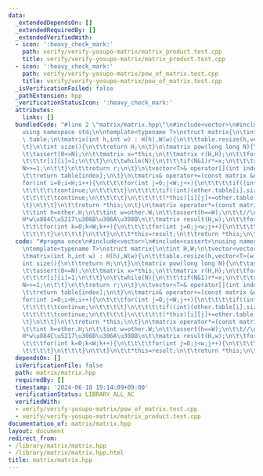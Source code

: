 ```yaml
---
data:
  _extendedDependsOn: []
  _extendedRequiredBy: []
  _extendedVerifiedWith:
  - icon: ':heavy_check_mark:'
    path: verify/verify-yosupo-matrix/matrix_product.test.cpp
    title: verify/verify-yosupo-matrix/matrix_product.test.cpp
  - icon: ':heavy_check_mark:'
    path: verify/verify-yosupo-matrix/pow_of_matrix.test.cpp
    title: verify/verify-yosupo-matrix/pow_of_matrix.test.cpp
  _isVerificationFailed: false
  _pathExtension: hpp
  _verificationStatusIcon: ':heavy_check_mark:'
  attributes:
    links: []
  bundledCode: "#line 2 \"matrix/matrix.hpp\"\n#include<vector>\n#include<cassert>\n\
    using namespace std;\n\ntemplate<typename T>\nstruct matrix{\n\tint H,W;\n\tvector<vector<T>>\
    \ table;\n\tmatrix(int h,int w) : H(h),W(w){\n\t\ttable.resize(h,vector<T>(w));\n\
    \t}\n\tint size(){\n\t\treturn H;\n\t}\n\tmatrix pow(long long N){\n\t\tassert(H==W);\n\
    \t\tassert(0<=N);\n\t\tmatrix x=*this;\n\t\tmatrix r(H,H);\n\t\tfor(int i=0;i<H;i++){\n\
    \t\t\tr[i][i]=1;\n\t\t}\n\t\twhile(N){\n\t\t\tif(N&1)r*=x;\n\t\t\tx*=x;\n\t\t\t\
    N>>=1;\n\t\t}\n\t\treturn r;\n\t}\n\tvector<T>& operator[](int index){\n\t\tassert(index<H);\n\
    \t\treturn table[index];\n\t}\n\tmatrix& operator+=(const matrix &other){\n\t\t\
    for(int i=0;i<H;i++){\n\t\t\tfor(int j=0;j<W;j++){\n\t\t\t\tif((int)(other.table.size())<=i){\n\
    \t\t\t\t\tcontinue;\n\t\t\t\t}\n\t\t\t\tif((int)(other.table[i].size())<=j){\n\
    \t\t\t\t\tcontinue;\n\t\t\t\t}\n\t\t\t\t(*this)[i][j]+=other.table[i][j];\n\t\t\
    \t}\n\t\t}\n\t\treturn *this;\n\t}\n\tmatrix operator*=(const matrix &other){\n\
    \t\tint h=other.H;\n\t\tint w=other.W;\n\t\tassert(h==W);\n\t\t//\u7D50\u679C\u306F\
    H*w\u884C\u5217\u306B\u306A\u308B\n\t\tmatrix result(H,w);\n\t\tfor(int i=0;i<H;i++){\n\
    \t\t\tfor(int k=0;k<W;k++){\n\t\t\t\tfor(int j=0;j<w;j++){\n\t\t\t\t\tresult.table[i][j]+=table[i][k]*other.table[k][j];\n\
    \t\t\t\t}\n\t\t\t}\n\t\t}\n\t\t*this=result;\n\t\treturn *this;\n\t}\n};\n"
  code: "#pragma once\n#include<vector>\n#include<cassert>\nusing namespace std;\n\
    \ntemplate<typename T>\nstruct matrix{\n\tint H,W;\n\tvector<vector<T>> table;\n\
    \tmatrix(int h,int w) : H(h),W(w){\n\t\ttable.resize(h,vector<T>(w));\n\t}\n\t\
    int size(){\n\t\treturn H;\n\t}\n\tmatrix pow(long long N){\n\t\tassert(H==W);\n\
    \t\tassert(0<=N);\n\t\tmatrix x=*this;\n\t\tmatrix r(H,H);\n\t\tfor(int i=0;i<H;i++){\n\
    \t\t\tr[i][i]=1;\n\t\t}\n\t\twhile(N){\n\t\t\tif(N&1)r*=x;\n\t\t\tx*=x;\n\t\t\t\
    N>>=1;\n\t\t}\n\t\treturn r;\n\t}\n\tvector<T>& operator[](int index){\n\t\tassert(index<H);\n\
    \t\treturn table[index];\n\t}\n\tmatrix& operator+=(const matrix &other){\n\t\t\
    for(int i=0;i<H;i++){\n\t\t\tfor(int j=0;j<W;j++){\n\t\t\t\tif((int)(other.table.size())<=i){\n\
    \t\t\t\t\tcontinue;\n\t\t\t\t}\n\t\t\t\tif((int)(other.table[i].size())<=j){\n\
    \t\t\t\t\tcontinue;\n\t\t\t\t}\n\t\t\t\t(*this)[i][j]+=other.table[i][j];\n\t\t\
    \t}\n\t\t}\n\t\treturn *this;\n\t}\n\tmatrix operator*=(const matrix &other){\n\
    \t\tint h=other.H;\n\t\tint w=other.W;\n\t\tassert(h==W);\n\t\t//\u7D50\u679C\u306F\
    H*w\u884C\u5217\u306B\u306A\u308B\n\t\tmatrix result(H,w);\n\t\tfor(int i=0;i<H;i++){\n\
    \t\t\tfor(int k=0;k<W;k++){\n\t\t\t\tfor(int j=0;j<w;j++){\n\t\t\t\t\tresult.table[i][j]+=table[i][k]*other.table[k][j];\n\
    \t\t\t\t}\n\t\t\t}\n\t\t}\n\t\t*this=result;\n\t\treturn *this;\n\t}\n};\n"
  dependsOn: []
  isVerificationFile: false
  path: matrix/matrix.hpp
  requiredBy: []
  timestamp: '2024-06-18 19:14:09+09:00'
  verificationStatus: LIBRARY_ALL_AC
  verifiedWith:
  - verify/verify-yosupo-matrix/pow_of_matrix.test.cpp
  - verify/verify-yosupo-matrix/matrix_product.test.cpp
documentation_of: matrix/matrix.hpp
layout: document
redirect_from:
- /library/matrix/matrix.hpp
- /library/matrix/matrix.hpp.html
title: matrix/matrix.hpp
---
```

